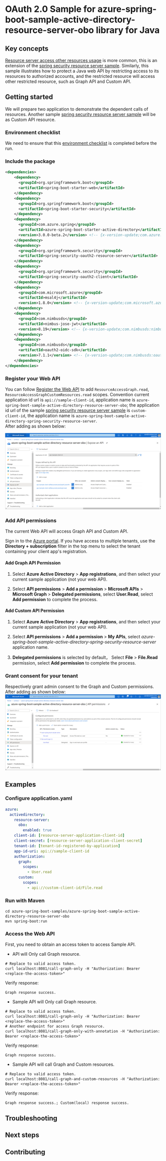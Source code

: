 # OAuth 2.0 Sample for azure-spring-boot-sample-active-directory-resource-server-obo library for Java

## Key concepts
[Resource server access other resources usage][resource-server-access-other-resources-usage] is more common, this is an extension of the [spring security resource server sample][azure-spring-boot-sample-active-directory-spring-security-resource-server]. Similarly, this sample illustrates how to protect a Java web API by restricting access to its resources to authorized accounts, and the restricted resource will access other restricted resource, such as Graph API and Custom API.


## Getting started
We will prepare two application to demonstrate the dependent calls of resources.
Another sample [spring security resource server sample][azure-spring-boot-sample-active-directory-spring-security-resource-server] will be as Custom API resource.

### Environment checklist
We need to ensure that this [environment checklist][ready-to-run-checklist] is completed before the run.

### Include the package

```xml
<dependencies>
    <dependency>
      <groupId>org.springframework.boot</groupId>
      <artifactId>spring-boot-starter-web</artifactId>
    </dependency>
    <dependency>
      <groupId>org.springframework.boot</groupId>
      <artifactId>spring-boot-starter-security</artifactId>
    </dependency>
    <dependency>
      <groupId>com.azure.spring</groupId>
      <artifactId>azure-spring-boot-starter-active-directory</artifactId>
      <version>3.0.0-beta.2</version> <!-- {x-version-update;com.azure.spring:azure-spring-boot-starter-active-directory;current} -->
    </dependency>
    <dependency>
      <groupId>org.springframework.security</groupId>
      <artifactId>spring-security-oauth2-resource-server</artifactId>
    </dependency>
    <dependency>
      <groupId>org.springframework.security</groupId>
      <artifactId>spring-security-oauth2-client</artifactId>
    </dependency>
    <dependency>
      <groupId>com.microsoft.azure</groupId>
      <artifactId>msal4j</artifactId>
      <version>1.8.0</version> <!-- {x-version-update;com.microsoft.azure:msal4j;external_dependency} -->
    </dependency>
    <dependency>
      <groupId>com.nimbusds</groupId>
      <artifactId>nimbus-jose-jwt</artifactId>
      <version>8.19</version> <!-- {x-version-update;com.nimbusds:nimbus-jose-jwt;external_dependency} -->
    </dependency>
    <dependency>
      <groupId>com.nimbusds</groupId>
      <artifactId>oauth2-oidc-sdk</artifactId>
      <version>7.1.1</version> <!-- {x-version-update;com.nimbusds:oauth2-oidc-sdk;external_dependency} -->
    </dependency>
</dependencies>
```

### Register your Web API
You can follow [Register the Web API][register-the-web-api] to add `ResourceAccessGraph.read`, `ResourceAccessGraphCustomResources.read` scopes. 
Convention current application id url is `api://sample-client-id`, application name is `azure-spring-boot-sample-active-directory-resource-server-obo`; the application id url of the sample [spring security resource server sample][azure-spring-boot-sample-active-directory-spring-security-resource-server] is `custom-client-id`, the application name is `azure-spring-boot-sample-active-directory-spring-security-resource-server`.  
After adding as shown below:

   ![API Permissions](resource/resource-server-obo-add-scope.png)

### Add API permissions
The current Web API will access Graph API and Custom API. 

Sign in to the [Azure portal][azure-portal]. If you have access to multiple tenants, use the **Directory + subscription** filter  in the top menu to select the tenant containing your client app's registration.

#### Add Graph API Permission
1. Select **Azure Active Directory** > **App registrations**, and then select your current sample application (not your web API).

2. Select **API permissions** > **Add a permission** > **Microsoft APIs** > **Microsoft Graph** > **Delegated permissions**, select **User.Read**, select **Add permission** to complete the process.

#### Add Custom API Permission

1. Select **Azure Active Directory** > **App registrations**, and then select your current sample application (not your web API).

2. Select **API permissions** > **Add a permission** > **My APIs**, select *azure-spring-boot-sample-active-directory-spring-security-resource-server* application name.

3. **Delegated permissions** is selected by default， Select **File** > **File.Read** permission, select **Add permission** to complete the process.

### Grant consent for your tenant
Respectively grant admin consent to the Graph and Custom permissions. After adding as shown below:
   ![API Permissions](resource/resource-server-obo-add-permissions.png)

## Examples

### Configure application.yaml

```yaml
azure:
  activedirectory:
    resource-server:
      obo:
        enabled: true
    client-id: [resource-server-application-client-id]
    client-secret: [resource-server-application-client-secret]
    tenant-id: [tenant-id-registered-by-application]
    app-id-uri: api://sample-client-id
    authorization:
      graph:
        scopes:
          - User.read
      custom:
        scopes:
          - api://custom-client-id/File.read
```

### Run with Maven 

```shell
cd azure-spring-boot-samples/azure-spring-boot-sample-active-directory-resource-server-obo
mvn spring-boot:run
```

### Access the Web API
First, you need to obtain an access token to access Sample API.
- API will Only call Graph resource. 
```shell script
# Replace to valid access token.
curl localhost:8081/call-graph-only -H "Authorization: Bearer <replace-the-access-token>"
```
Verify response:
```text
Graph response success.
```

- Sample API will Only call Graph resource. 

```shell script
# Replace to valid access token.
curl localhost:8081/call-graph-only -H "Authorization: Bearer <replace-the-access-token>"
# Another endpoint for access Graph resource.
curl localhost:8081/call-graph-only-with-annotation -H "Authorization: Bearer <replace-the-access-token>"
```

Verify response:
```text
Graph response success.
```

- Sample API will call Graph and Custom resources. 

```shell script
# Replace to valid access token.
curl localhost:8081/call-graph-and-custom-resources -H "Authorization: Bearer <replace-the-access-token>"
```

Verify response:
```text
Graph response success.; Custom(local) response success.
```

## Troubleshooting

## Next steps
## Contributing

<!-- LINKS -->
[azure-portal]: https://portal.azure.com/
[ready-to-run-checklist]: https://github.com/Azure/azure-sdk-for-java/blob/master/sdk/spring/azure-spring-boot-samples/README.md#ready-to-run-checklist
[azure-spring-boot-sample-active-directory-spring-security-resource-server]: https://github.com/Azure/azure-sdk-for-java/tree/master/sdk/spring/azure-spring-boot-samples/azure-spring-boot-sample-active-directory-spring-security-resource-server
[register-the-web-api]: https://github.com/Azure/azure-sdk-for-java/tree/master/sdk/spring/azure-spring-boot-samples/azure-spring-boot-sample-active-directory-spring-security-resource-server#register-the-web-api
[resource-server-access-other-resources-usage]: https://github.com/Azure/azure-sdk-for-java/tree/master/sdk/spring/azure-spring-boot-starter-active-directory#resource-server-access-other-resources-usage
